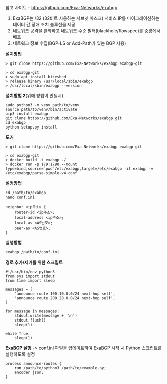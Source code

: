 참고 사이트 - https://github.com/Exa-Networks/exabgp
1. ExaBGP는 /32 (32비트 사용하는 서브넷 마스크) 서비스 IP를 마이그레이션하는 데이터 간 장애 조치 솔루션을 제공
2. 네트워크 공격을 완화하고 네트워크 수준 필터(blackhole/flowspec)를 중앙에서 배포
3. 네트워크 정보 수집(BGP-LS or Add-Path가 있는 BGP 사용)

**설치방법**

```
> git clone https://github.com/Exa-Networks/exabgp exabgp-git

> cd exabgp-git
> sudo apt install bikeshed
> release binary /usr/local/sbin/exabgp
> /usr/local/sbin/exabgp --version
```

**설치방법 2**(위에 방법이 안될시)

```
sudo python3 -m venv path/to/venv
source path/to/venv/bin/activate
pip3 install exabgp
git clone https://github.com/Exa-Networks/exabgp.git
cd exabgp
python setup.py install
```

**도커**

```
> git clone https://github.com/Exa-Networks/exabgp exabgp-git

> cd exabgp-git
> docker build -t exabgp ./
> docker run -p 179:1790 --mount type=bind,source=`pwd`/etc/exabgp,target=/etc/exabgp -it exabgp -v /etc/exabgp/parse-simple-v4.conf
```

**설정방법**
```
cd /path/to/exabgp
nano conf.ini
```

```
neighbor <ip주소> {
    router-id <ip주소>;
    local-address <ip주소>;
    local-as <AS번호>;
    peer-as <AS번호>;
}
```

**실행방법** 
```
exabgp /path/to/conf.ini
```

**경로 추가/제거를 위한 스크립트**

```
#!/usr/bin/env python3
from sys import stdout
from time import sleep

messages = [
    'announce route 100.10.0.0/24 next-hop self',
    'announce route 200.20.0.0/24 next-hop self',
]

for message in messages:
    stdout.write(message + '\n')
    stdout.flush()
    sleep(1)

while True:
    sleep(1)

```

**ExaBGP 실행**
-> conf.ini 파일을 업데이트하여 ExaBGP 시작 시 Python 스크립트를 실행하도록 설정
```
process announce-routes {
    run /path/to/python3 /path/to/example.py;
    encoder json;
}
```
